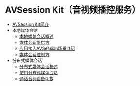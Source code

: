# AVSession Kit（音视频播控服务）

- [AVSession Kit简介](avsession-overview.md)
- 本地媒体会话
  - [本地媒体会话概述](local-avsession-overview.md)
  - [媒体会话提供方](using-avsession-developer.md)
  - [应用接入AVSession场景介绍](avsession-access-scene.md)
  - [媒体会话控制方](using-avsession-controller.md)
- 分布式媒体会话
  - [分布式媒体会话概述](distributed-avsession-overview.md)
  - [使用分布式媒体会话](using-distributed-avsession.md)
  - [通话音频设备切换](using-switch-call-devices.md)
